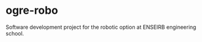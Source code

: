 ogre-robo
=========

Software development project for the robotic option at ENSEIRB engineering school.
